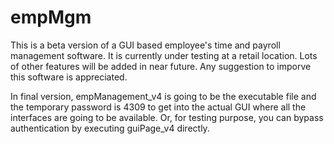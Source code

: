 # empMgm
This is a beta version of a GUI based employee's time and payroll management software.
It is currently under testing at a retail location. Lots of other features will be added 
in near future. Any suggestion to imporve this software is appreciated.

In final version, empManagement_v4 is going to be the executable file and the temporary 
password is 4309 to get into the actual GUI where all the interfaces are going to be 
available. Or, for testing purpose, you can bypass authentication by executing guiPage_v4
directly. 